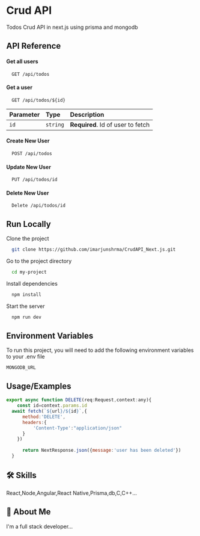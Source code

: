 
# Crud API

Todos Crud API in next.js using prisma and mongodb



## API Reference

#### Get all users

```https
  GET /api/todos
```

#### Get a user

```https
  GET /api/todos/${id}
```

| Parameter | Type     | Description                       |
| :-------- | :------- | :-------------------------------- |
| `id`      | `string` | **Required**. Id of user to fetch |


#### Create New User

```https
  POST /api/todos
```

#### Update New User

```https
  PUT /api/todos/id
```


#### Delete New User

```https
  Delete /api/todos/id
```

## Run Locally

Clone the project

```bash
  git clone https://github.com/imarjunshrma/CrudAPI_Next.js.git
```

Go to the project directory

```bash
  cd my-project
```

Install dependencies

```bash
  npm install
```

Start the server

```bash
  npm run dev
```


## Environment Variables

To run this project, you will need to add the following environment variables to your .env file

`MONGODB_URL`




## Usage/Examples

```javascript
export async function DELETE(req:Request,context:any){
    const id=context.params.id
  await fetch(`${url}/${id}`,{
      method:'DELETE',
      headers:{
          'Content-Type':"application/json"
      }
    })
  
      return NextResponse.json({message:'user has been deleted'})
  }
```


## 🛠 Skills
React,Node,Angular,React Native,Prisma,db,C,C++...


## 🚀 About Me
I'm a full stack developer...

